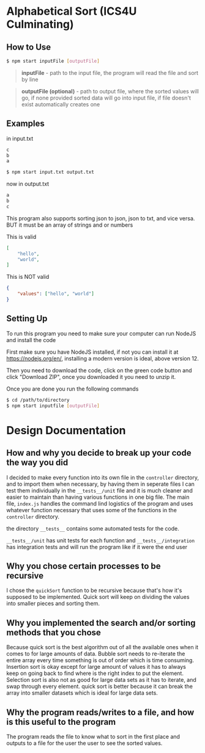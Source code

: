 # Alphabetical Sort (ICS4U Culminating)
## How to Use

```bash
$ npm start inputFile [outputFile]
```

>**inputFile** - path to the input file, the program will read the file and sort by line

>**outputFile (optional)** - path to output file, where the sorted values will go, if none provided sorted data will go into input file, if file doesn't exist automatically creates one

## Examples
in input.txt
```txt
c
b
a
```

```bash
$ npm start input.txt output.txt
```

now in output.txt
```txt
a
b
c
```

This program also supports sorting json to json, json to txt, and vice versa. BUT it must be an array of strings and or numbers

This is valid
```json
[
    "hello",
    "world",
]
```
This is NOT valid
```json
{
    "values": ["hello", "world"]
}
```

## Setting Up

To run this program you need to make sure your computer can run NodeJS and install the code

First make sure you have NodeJS installed, if not you can install it at https://nodejs.org/en/, installing a modern version is ideal, above version 12.

Then you need to download the code, click on the green code button and click "Download ZIP", once you downloaded it you need to unzip it.

Once you are done you run the following commands

```bash
$ cd /path/to/directory
$ npm start inputfile [outputFile]
```

# Design Documentation

## How and why you decide to break up your code the way you did

I decided to make every function into its own file in the `controller` directory, and to import them when necessary, by having them in seperate files I can test them individually in the `__tests__/unit` file and it is much cleaner and easier to maintain than having various functions in one big file. The main file, `index.js` handles the command lind logistics of the program and uses whatever function necessary that uses some of the functions in the `controller` directory.

the directory `__tests__` contains some automated tests for the code.

`__tests__/unit` has unit tests for each function and `__tests__/integration` has integration tests and will run the program like if it were the end user

## Why you chose certain processes to be recursive

I chose the `quickSort` function to be recursive because that's how it's supposed to be implemented. Quick sort will keep on dividing the values into smaller pieces and sorting them.

## Why you implemented the search and/or sorting methods that you chose

Because quick sort is the best algorithm out of all the available ones when it comes to for large amounts of data.
Bubble sort needs to re-iterate the entire array every time something is out of order which is time consuming.
Insertion sort is okay except for large amount of values it has to always keep on going back to find where is the right index to put the element.
Selection sort is also not as good for large data sets as it has to iterate, and swap through every element. 
quick sort is better because it can break the array into smaller datasets which is ideal for large data sets.

## Why the program reads/writes to a file, and how is this useful to the program

The program reads the file to know what to sort in the first place and outputs to a file for the user the user to see the sorted values.
